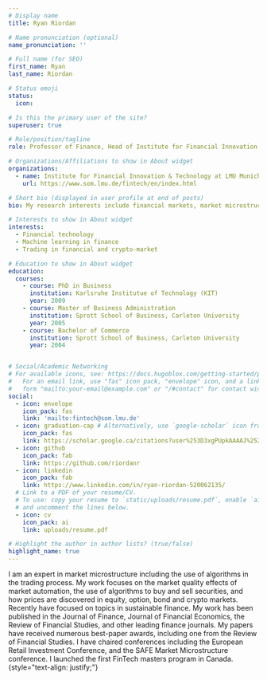 ```yaml
---
# Display name
title: Ryan Riordan

# Name pronunciation (optional)
name_pronunciation: ''

# Full name (for SEO)
first_name: Ryan
last_name: Riordan

# Status emoji
status:
  icon: 

# Is this the primary user of the site?
superuser: true

# Role/position/tagline
role: Professor of Finance, Head of Institute for Financial Innovation & Technology

# Organizations/Affiliations to show in About widget
organizations:
  - name: Institute for Financial Innovation & Technology at LMU Munich
    url: https://www.som.lmu.de/fintech/en/index.html

# Short bio (displayed in user profile at end of posts)
bio: My research interests include financial markets, market microstructure, FinTech, and sustainable finance.

# Interests to show in About widget
interests:
  - Financial technology
  - Machine learning in finance
  - Trading in financial and crypto-market

# Education to show in About widget
education:
  courses:
    - course: PhD in Business
      institution: Karlsruhe Institutue of Technology (KIT)
      year: 2009
    - course: Master of Business Administration
      institution: Sprott School of Business, Carleton University
      year: 2005
    - course: Bachelor of Commerce
      institution: Sprott School of Business, Carleton University
      year: 2004


# Social/Academic Networking
# For available icons, see: https://docs.hugoblox.com/getting-started/page-builder/#icons
#   For an email link, use "fas" icon pack, "envelope" icon, and a link in the
#   form "mailto:your-email@example.com" or "/#contact" for contact widget.
social:
  - icon: envelope
    icon_pack: fas
    link: 'mailto:fintech@som.lmu.de'
  - icon: graduation-cap # Alternatively, use `google-scholar` icon from `ai` icon pack
    icon_pack: fas
    link: https://scholar.google.ca/citations?user%253D3xgPUpkAAAAJ%2526hl%253Den
  - icon: github
    icon_pack: fab
    link: https://github.com/riordanr
  - icon: linkedin
    icon_pack: fab
    link: https://www.linkedin.com/in/ryan-riordan-520062135/
  # Link to a PDF of your resume/CV.
  # To use: copy your resume to `static/uploads/resume.pdf`, enable `ai` icons in `params.yaml`,
  # and uncomment the lines below.
  - icon: cv
    icon_pack: ai
    link: uploads/resume.pdf

# Highlight the author in author lists? (true/false)
highlight_name: true
---
```


I am an expert in market microstructure including the use of algorithms in the trading process. My work focuses on the market quality effects of market automation, the use of algorithms to buy and sell securities, and how prices are discovered in equity, option, bond and crypto markets. Recently have focused on topics in sustainable finance. My work has been published in the Journal of Finance, Journal of Financial Economics, the Review of Financial Studies, and other leading finance journals. My papers have received numerous best-paper awards, including one from the Review of Financial Studies. I have chaired conferences including the European Retail Investment Conference, and the SAFE Market Microstructure conference. I launched the first FinTech masters program in Canada. {style="text-align: justify;"}